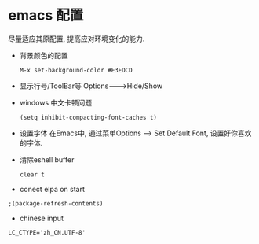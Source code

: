 # emacs 配置
尽量适应其原配置, 提高应对环境变化的能力.
* 背景颜色的配置
    ```
    M-x set-background-color #E3EDCD
    ```

* 显示行号/ToolBar等
Options--->Hide/Show

* windows 中文卡顿问题
    ```
    (setq inhibit-compacting-font-caches t)
    ```

* 设置字体
在Emacs中, 通过菜单Options –> Set Default Font, 设置好你喜欢的字体.

* 清除eshell buffer
    ```
    clear t
    ```


* conect elpa on start
```
;(package-refresh-contents)
```

* chinese input
```
LC_CTYPE='zh_CN.UTF-8'
```
